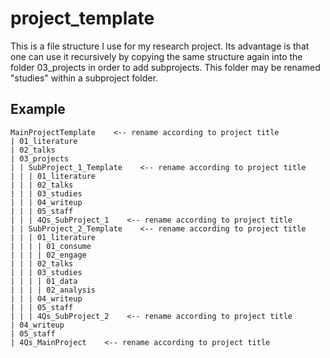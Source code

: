 # project_template
This is a file structure I use for my research project. Its advantage is that one can use it recursively by copying the same structure again into the folder 03_projects in order to add subprojects. This folder may be renamed "studies" within a subproject folder.

## Example
```
MainProjectTemplate    <-- rename according to project title
| 01_literature
| 02_talks
| 03_projects
| | SubProject_1_Template    <-- rename according to project title
| | | 01_literature
| | | 02_talks
| | | 03_studies
| | | 04_writeup
| | | 05_staff
| | | 4Qs_SubProject_1    <-- rename according to project title
| | SubProject_2_Template    <-- rename according to project title
| | | 01_literature
| | | | 01_consume
| | | | 02_engage
| | | 02_talks
| | | 03_studies
| | | | 01_data
| | | | 02_analysis
| | | 04_writeup
| | | 05_staff
| | | 4Qs_SubProject_2    <-- rename according to project title
| 04_writeup
| 05_staff
| 4Qs_MainProject    <-- rename according to project title
```
